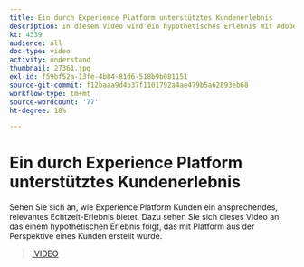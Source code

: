 ```yaml
---
title: Ein durch Experience Platform unterstütztes Kundenerlebnis
description: In diesem Video wird ein hypothetisches Erlebnis mit Adobe Experience Platform aus der Perspektive eines Kunden gezeigt. Erfahren Sie, wie Experience Platform ein eindrucksvolles, relevantes und Echtzeiterlebnis bietet.
kt: 4339
audience: all
doc-type: video
activity: understand
thumbnail: 27361.jpg
exl-id: f59bf52a-13fe-4b84-81d6-518b9b081151
source-git-commit: f12baaa9d4b37f1101792a4ae479b5a62893eb68
workflow-type: tm+mt
source-wordcount: '77'
ht-degree: 18%

---
```


# Ein durch Experience Platform unterstütztes Kundenerlebnis

Sehen Sie sich an, wie Experience Platform Kunden ein ansprechendes, relevantes Echtzeit-Erlebnis bietet. Dazu sehen Sie sich dieses Video an, das einem hypothetischen Erlebnis folgt, das mit Platform aus der Perspektive eines Kunden erstellt wurde.

>[!VIDEO](https://video.tv.adobe.com/v/27361?quality=12&learn=on)
